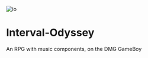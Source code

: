  ![io](https://intervalodysseygb.neocities.org/THE%20PROCESS.gif)
# Interval-Odyssey
 An RPG with music components, on the DMG GameBoy
